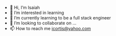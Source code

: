 - 👋 Hi, I’m Isaiah
- 👀 I’m interested in learning
- 🌱 I’m currently learning to be a full stack engineer
- 💞️ I’m looking to collaborate on ...
- 📫 How to reach me icortis@yahoo.com

<!---
Icortis/Icortis is a ✨ special ✨ repository because its `README.md` (this file) appears on your GitHub profile.
You can click the Preview link to take a look at your changes.
--->
